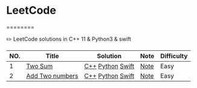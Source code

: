 # LeetCode
========

✏️ LeetCode solutions in C++ 11 &amp; Python3 &amp; swift 

|NO.|Title|Solution|Note|Difficulty
|---|-----|--------|----|----------
|1|[Two Sum](https://leetcode.com/problems/two-sum)|[C++](001.Two_Sum/run.cpp) [Python](001.Two_Sum/run.py) [Swift](001.Two_Sum/run.swift)|[Note](001.Two_Sum/README.md)|Easy|
|2|[Add Two numbers](https://leetcode.com/problems/add-two-numbers)|[C++](002.Add_Two_numbers/run.cpp) [Python](002.Add_Two_numbers/run.py) [Swift](002.Add_Two_numbers/run.swift)|[Note](002.Add_Two_numbers/README.md)|Easy|
